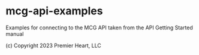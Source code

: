 # mcg-api-examples
Examples for connecting to the MCG API taken from the API Getting Started manual

(c) Copyright 2023 Premier Heart, LLC


